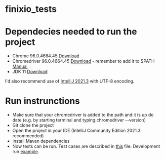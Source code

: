 # finixio_tests

# Dependecies needed to run the project
- Chrome 96.0.4664.45 [Download](https://www.google.com/intl/en_us/chrome/)
- Chromedriver 96.0.4664.45 [Download](https://chromedriver.storage.googleapis.com/index.html?path=96.0.4664.45/) - remember to add it to $PATH [Manual](https://zwbetz.com/download-chromedriver-binary-and-add-to-your-path-for-automated-functional-testing/)
- JDK 11 [Download](https://docs.oracle.com/en/java/javase/11/install/installation-jdk-linux-platforms.html#GUID-4A6BD592-1840-4BB4-A758-4CD49E9EE88B)

I'd also recommend use of [IntelliJ 2021.3](https://www.jetbrains.com/idea/download/#section=linux) with UTF-8 encoding.

# Run instrunctions
- Make sure that your chromedriver is added to the path and it is up do date (e.g. by starting terminal and typing chromedriver --version)
- Git clone the project
- Open the project in your IDE (IntelliJ Community Edition 2021.3 recommended)
- Install Maven dependencies
- Now tests can be run. Test cases are described in [this](https://docs.google.com/spreadsheets/d/1rqzU-SR0StQcbfq2u8zTjKuYH83xqXX81hs_ik2yCeU/edit?usp=sharing) file. Development run [example](https://drive.google.com/file/d/1KovIHOffRNbQYgsTvsUQ00XG0_QUmGer/view?usp=sharing).
